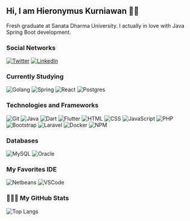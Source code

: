 ## Hi, I am Hieronymus Kurniawan 🤘🏾

Fresh graduate at Sanata Dharma University. I actually in love with Java Spring Boot development.

### Social Networks

[![Twitter](https://img.shields.io/badge/-Twitter-000?&logo=x&color=0D1117&style=flat-square)](https://twitter.com/HieronymusKrnwn)
[![LinkedIn](https://img.shields.io/badge/-LinkedIn-000?&logo=LinkedIn&logoColor=2867B2&color=0D1117&style=flat-square)](https://www.linkedin.com/in/hieronymus-emilianus-kurniawan-a5294622b/)

### Currently Studying

![Golang](https://img.shields.io/badge/Go-000?logo=Go&color=0D1117&style=flat-square)
![Spring](https://img.shields.io/badge/-Spring-000?&logo=Spring&color=0D1117&style=flat-square)
![React](https://img.shields.io/badge/-React-000?&logo=React&color=0D1117&style=flat-square)
![Postgres](https://img.shields.io/badge/-PostgreSQL-000?&logo=Postgresql&logoColor=0064A5&color=0D1117&style=flat-square)

### Technologies and Frameworks

![Git](https://img.shields.io/badge/-Git-000?&logo=Git&color=0D1117&style=flat-square)
![Java](https://img.shields.io/badge/-Java-000?&logo=openjdk&logoColor=white&color=0D1117&style=flat-square)
![Dart](https://img.shields.io/badge/-Dart-000?&logo=dart&color=0D1117&style=flat-square&logoColor=007396)
![Flutter](https://img.shields.io/badge/-Flutter-000?&logo=Flutter&logoColor=007396&color=0D1117&style=flat-square)
![HTML](https://img.shields.io/badge/-HTML-000?&logo=html5&color=0D1117&style=flat-square)
![CSS](https://img.shields.io/badge/-CSS-000?&logo=css3&color=0D1117&style=flat-square&logoColor=blue)
![JavaScript](https://img.shields.io/badge/-JavaScript-000?&logo=JavaScript&color=0D1117&style=flat-square)
![PHP](https://img.shields.io/badge/-PHP-000?&logo=php&color=0D1117&style=flat-square)
![Bootstrap](https://img.shields.io/badge/-Bootstrap-000?&logo=bootstrap&color=0D1117&style=flat-square)
![Laravel](https://img.shields.io/badge/-Laravel-000?&logo=laravel&color=0D1117&style=flat-square)
![Docker](https://img.shields.io/badge/-Docker-000?&logo=Docker&color=0D1117&style=flat-square)
![NPM](https://img.shields.io/badge/-NPM-000?&logo=NPM&color=0D1117&style=flat-square)

### Databases 
![MySQL](https://img.shields.io/badge/-MySQL-000?&logo=MySQL&color=0D1117&style=flat-square)
![Oracle](https://img.shields.io/badge/-Oracle-000?&logo=Oracle&logoColor=FF0000&color=0D1117&style=flat-square)

### My Favorites IDE

![Netbeans](https://img.shields.io/badge/-Netbeans-000?&logo=apache%20netbeans%20IDE&color=0D1117&style=flat-square)
![VSCode](https://img.shields.io/badge/-VSCode-000?&logo=Visual-Studio-Code&logoColor=2261C7&color=0D1117&style=flat-square)

### 👨🏽‍💻 My GitHub Stats
![Top Langs](https://github-readme-stats.vercel.app/api/top-langs/?username=hieronymuskurniawan&layout=compact&title_color=FFFFFF&icon_color=FFFFFF&text_color=FFFFFF&bg_color=0D1117&count_private=true)
